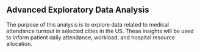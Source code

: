## Advanced Exploratory Data Analysis

The purpose of this analysis is to explore data related to medical attendance turnout in selected cities in the US. These insights will be used to inform patient daily attendance, workload, and hospital resource allocation.
